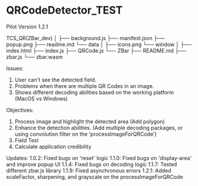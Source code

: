 # QRCodeDetector_TEST
Pilot Version 1.2.1

TCS_QR(ZBar_dev)
│
├── background.js
├── manifest.json
├── popup.png
├── readme.md
└── data
    │
    ├── icons.png
    └── window
        │
        ├── index.html
        ├── index.js
        ├── QRCode.js
        └── ZBar
            ├── README.md
            ├── zbar.js
            └── zbar.wasm


Issues:
1. User can't see the detected field.
2. Problems when there are multiple QR Codes in an image.
3. Shows different decoding abilities based on the working platform (MacOS vs Windows)

Objectives:
1. Process image and highlight the detected area (Add polygon)
2. Enhance the detection abilities. (Add multiple decoding packages, or using convolution filter on the 'processImageForQRCode')
3. Field Test
4. Calculate application credibility

Updates:
1.0.2: Fixed bugs on 'reset' logic
1.1.0: Fixed bugs on 'display-area' and improve popup UI
1.1.4: Fixed bugs on decoding logic
1.1.7: Tested different zbar.js library
1.1.9: Fixed asynchronous errors
1.2.1: Added scaleFactor, sharpening, and grayscale on the processImageForQRCode
